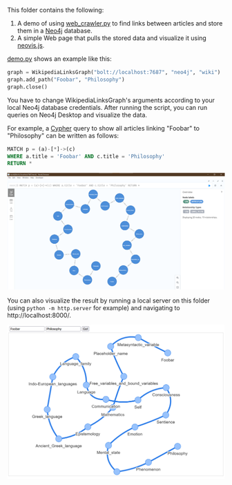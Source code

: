This folder contains the following:

1. A demo of using [web_crawler.py](../web_crawler.py) to find links between articles and store
   them in a [Neo4j](https://neo4j.com/) database.
2. A simple Web page that pulls the stored data and visualize it using [neovis.js](https://github.com/neo4j-contrib/neovis.js/).

[demo.py](demo.py) shows an example like this:

```python
graph = WikipediaLinksGraph("bolt://localhost:7687", "neo4j", "wiki")
graph.add_path("Foobar", "Philosophy")
graph.close()
```

You have to change WikipediaLinksGraph's arguments according to your local Neo4j database credentials.
After running the script, you can run queries on Neo4j Desktop and visualize the data.

For example, a [Cypher](<https://en.wikipedia.org/wiki/Cypher_(query_language)>) query to show all articles linking "Foobar"
to "Philosophy" can be written as follows:

```sql
MATCH p = (a)-[*]->(c)
WHERE a.title = 'Foobar' AND c.title = 'Philosophy'
RETURN *
```

![Visualization of links between two Wikipedia articles](graph.png)

You can also visualize the result by running a local server on this folder (using `python -m http.server` for example)
and navigating to http://localhost:8000/.

![Visualization of Wikipedia links using the neovis.js library](graph2.png)
